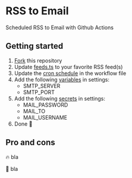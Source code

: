 # RSS to Email

Scheduled RSS to Email with Github Actions

## Getting started

1. [Fork](/fork) this repository
2. Update [feeds.ts](blob/main/src/feeds.ts) to your favorite RSS feed(s)
3. Update the [cron schedule](blob/main/.github/workflows/send-email.yaml#L5) in the workflow file
4. Add the following [variables](settings/variables/actions) in settings:
   - SMTP_SERVER
   - SMTP_PORT
5. Add the following [secrets](settings/secrets/actions) in settings:
   - MAIL_PASSWORD
   - MAIL_TO
   - MAIL_USERNAME
6. Done 💪

## Pro and cons

🔥 bla

💩 bla
